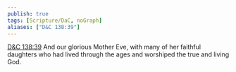 ```yaml
---
publish: true
tags: [Scripture/DaC, noGraph]
aliases: ["D&C 138:39"]
---
```

[D&C 138:39](https://churchofjesuschrist.org/study/scriptures/dc-testament/dc/138?lang=eng&id=p39#p39) And our glorious Mother Eve, with many of her faithful daughters who had lived through the ages and worshiped the true and living God.
